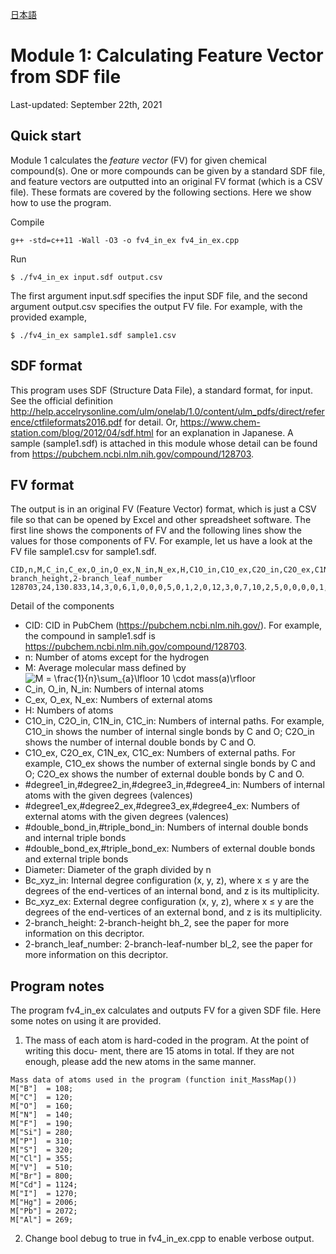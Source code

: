 [日本語](Readme_ja.md)

# Module 1: Calculating Feature Vector from SDF file

Last-updated: September 22th, 2021

## Quick start

Module 1 calculates the *feature vector* (FV) for given chemical compound(s).
One or more compounds can be given by a standard SDF file,
and feature vectors are outputted into an original FV format (which is a CSV file).
These formats are covered by the following sections.
Here we show how to use the program.

Compile
```
g++ -std=c++11 -Wall -O3 -o fv4_in_ex fv4_in_ex.cpp
```
Run
```
$ ./fv4_in_ex input.sdf output.csv
```
The first argument input.sdf specifies the input SDF file, and the second argument
output.csv specifies the output FV file. For example, with the provided example,
```
$ ./fv4_in_ex sample1.sdf sample1.csv
```

## SDF format

This program uses SDF (Structure Data File), a standard format, for input.
See the official definition http://help.accelrysonline.com/ulm/onelab/1.0/content/ulm_pdfs/direct/reference/ctfileformats2016.pdf for detail.
Or, https://www.chem-station.com/blog/2012/04/sdf.html for an explanation in Japanese.
A sample (sample1.sdf) is attached in this module whose detail can be found from https://pubchem.ncbi.nlm.nih.gov/compound/128703.

## FV format

The output is in an original FV (Feature Vector) format, which is just a CSV file so that can
be opened by Excel and other spreadsheet software.
The first line shows the components of FV and the following lines show the values
for those components of FV.
For example, let us have a look at the FV file sample1.csv for sample1.sdf.
```
CID,n,M,C_in,C_ex,O_in,O_ex,N_in,N_ex,H,C1O_in,C1O_ex,C2O_in,C2O_ex,C1N_in,C1N_ex,C1C_in,C1C_ex,#degree1_in,#degree1_ex,#degree2_in,#degree2_ex,#degree3_in,#degree3_ex,#degree4_in,#degree4_ex,#double_bond_in,#double_bond_ex,#triple_bond_in,#triple_bond_ex,Diameter,Bc_121_in,Bc_121_ex,Bc_122_in,Bc_122_ex,Bc_123_in,Bc_123_ex,Bc_131_in,Bc_131_ex,Bc_132_in,Bc_132_ex,Bc_141_in,Bc_141_ex,Bc_221_in,Bc_221_ex,Bc_222_in,Bc_222_ex,Bc_223_in,Bc_223_ex,Bc_231_in,Bc_231_ex,Bc_232_in,Bc_232_ex,Bc_241_in,Bc_241_ex,Bc_331_in,Bc_331_ex,Bc_332_in,Bc_332_ex,Bc_341_in,Bc_341_ex,Bc_441_in,Bc_441_ex,2-branch_height,2-branch_leaf_number
128703,24,130.833,14,3,0,6,1,0,0,0,5,0,1,2,0,12,3,0,7,10,2,5,0,0,0,0,1,0,0,0.75,0,2,0,0,0,0,0,4,0,1,0,0,9,1,0,0,0,0,1,1,0,0,0,0,4,0,0,0,0,0,0,0,1,2
```

Detail of the components
+ CID:  CID in PubChem (https://pubchem.ncbi.nlm.nih.gov/). For example, the compound in sample1.sdf is
https://pubchem.ncbi.nlm.nih.gov/compound/128703.
+ n: Number of atoms except for the hydrogen
+ M: Average molecular mass defined by  
![M = \frac{1}{n}\sum_{a}\lfloor 10 \cdot mass(a)\rfloor](https://render.githubusercontent.com/render/math?math=%5Cdisplaystyle+M+%3D+%5Cfrac%7B1%7D%7Bn%7D%5Csum_%7Ba%7D%5Clfloor+10+%5Ccdot+mass%28a%29%5Crfloor)
+ C_in, O_in, N_in: Numbers of internal atoms
+ C_ex, O_ex, N_ex: Numbers of external atoms
+ H: Numbers of atoms
+ C1O_in, C2O_in, C1N_in, C1C_in: Numbers of internal paths. For example, C1O_in shows the number of internal single bonds
by C and O; C2O_in shows the number of internal double bonds by C and O.
+ C1O_ex, C2O_ex, C1N_ex, C1C_ex: Numbers of external paths. For example, C1O_ex shows the number of external single
bonds by C and O; C2O_ex shows the number of external double bonds by C and O.
+ #degree1_in,#degree2_in,#degree3_in,#degree4_in: Numbers of internal atoms with the given degrees (valences)
+ #degree1_ex,#degree2_ex,#degree3_ex,#degree4_ex: Numbers of external atoms with the given degrees (valences)
+ #double_bond_in,#triple_bond_in: Numbers of internal double bonds and internal triple bonds
+ #double_bond_ex,#triple_bond_ex: Numbers of external double bonds and external triple bonds
+ Diameter: Diameter of the graph divided by n
+ Bc_xyz_in: Internal degree configuration (x, y, z), where x ≤ y are the degrees of the end-vertices of an internal bond, and z is its multiplicity.
+ Bc_xyz_ex: External degree configuration (x, y, z), where x ≤ y are the degrees of the end-vertices of an external bond, and z is its multiplicity.
+ 2-branch_height: 2-branch-height bh_2, see the paper for more information on this decriptor.
+ 2-branch_leaf_number: 2-branch-leaf-number bl_2, see the paper for more information on this decriptor.

## Program notes
The program fv4_in_ex calculates and outputs FV for a given SDF file. Here some notes on
using it are provided.
1. The mass of each atom is hard-coded in the program. At the point of writing this docu-
ment, there are 15 atoms in total. If they are not enough, please add the new atoms in the same manner.
```
Mass data of atoms used in the program (function init_MassMap())
M["B"]  = 108;
M["C"]  = 120;
M["O"]  = 160;
M["N"]  = 140;
M["F"]  = 190;
M["Si"] = 280;
M["P"]  = 310;
M["S"]  = 320;
M["Cl"] = 355;
M["V"]  = 510;
M["Br"] = 800;
M["Cd"] = 1124;
M["I"]  = 1270;
M["Hg"] = 2006;
M["Pb"] = 2072;
M["Al"] = 269;
```
2. Change bool debug to true in fv4_in_ex.cpp to enable verbose output.

